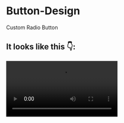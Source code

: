 # Button-Design
Custom Radio Button

## It looks like this 👇:
![>>](https://user-images.githubusercontent.com/94912743/173156646-aea1396d-75d8-435e-9cd8-614549dc13e8.mp4)
